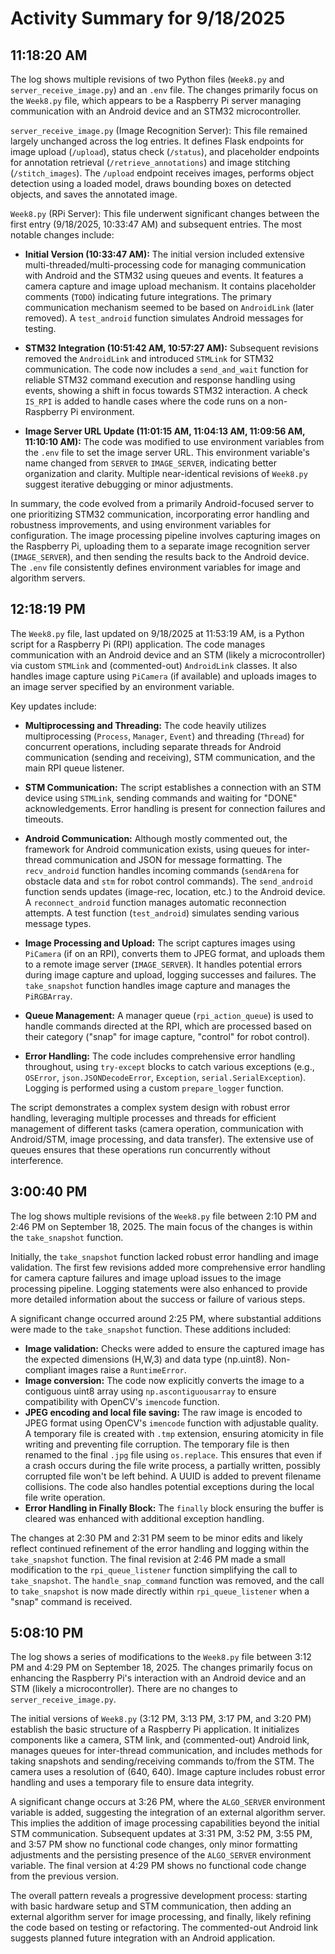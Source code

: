 # Activity Summary for 9/18/2025

## 11:18:20 AM
The log shows multiple revisions of two Python files (`Week8.py` and `server_receive_image.py`) and an `.env` file.  The changes primarily focus on the `Week8.py` file, which appears to be a Raspberry Pi server managing communication with an Android device and an STM32 microcontroller.

`server_receive_image.py` (Image Recognition Server): This file remained largely unchanged across the log entries. It defines Flask endpoints for image upload (`/upload`), status check (`/status`), and  placeholder endpoints for annotation retrieval (`/retrieve_annotations`) and image stitching (`/stitch_images`). The `/upload` endpoint receives images, performs object detection using a loaded model, draws bounding boxes on detected objects, and saves the annotated image.

`Week8.py` (RPi Server): This file underwent significant changes between the first entry (9/18/2025, 10:33:47 AM) and subsequent entries.  The most notable changes include:

* **Initial Version (10:33:47 AM):** The initial version included extensive multi-threaded/multi-processing code for managing communication with Android and the STM32 using queues and events. It features a camera capture and image upload mechanism.  It contains placeholder comments (`TODO`) indicating future integrations.  The primary communication mechanism seemed to be based on `AndroidLink` (later removed). A `test_android` function simulates Android messages for testing.

* **STM32 Integration (10:51:42 AM, 10:57:27 AM):**  Subsequent revisions removed the `AndroidLink` and introduced `STMLink` for STM32 communication. The code now includes a `send_and_wait` function for reliable STM32 command execution and response handling using events, showing a shift in focus towards STM32 interaction. A check `IS_RPI` is added to handle cases where the code runs on a non-Raspberry Pi environment.

* **Image Server URL Update (11:01:15 AM, 11:04:13 AM, 11:09:56 AM, 11:10:10 AM):**  The code was modified to use environment variables from the `.env` file to set the image server URL. This environment variable's name changed from `SERVER` to `IMAGE_SERVER`, indicating better organization and clarity.  Multiple near-identical revisions of `Week8.py` suggest iterative debugging or minor adjustments.


In summary, the code evolved from a primarily Android-focused server to one prioritizing STM32 communication, incorporating error handling and robustness improvements, and using environment variables for configuration.  The image processing pipeline involves capturing images on the Raspberry Pi, uploading them to a separate image recognition server (`IMAGE_SERVER`), and then sending the results back to the Android device.  The `.env` file consistently defines environment variables for image and algorithm servers.


## 12:18:19 PM
The `Week8.py` file, last updated on 9/18/2025 at 11:53:19 AM, is a Python script for a Raspberry Pi (RPI) application.  The code manages communication with an Android device and an STM (likely a microcontroller) via custom `STMLink` and (commented-out) `AndroidLink` classes. It also handles image capture using `PiCamera` (if available) and uploads images to an image server specified by an environment variable.

Key updates include:

* **Multiprocessing and Threading:** The code heavily utilizes multiprocessing (`Process`, `Manager`, `Event`) and threading (`Thread`) for concurrent operations, including separate threads for Android communication (sending and receiving), STM communication, and the main RPI queue listener.

* **STM Communication:** The script establishes a connection with an STM device using `STMLink`, sending commands and waiting for "DONE" acknowledgements. Error handling is present for connection failures and timeouts.

* **Android Communication:** Although mostly commented out, the framework for Android communication exists, using queues for inter-thread communication and JSON for message formatting.  The `recv_android` function handles incoming commands (`sendArena` for obstacle data and `stm` for robot control commands). The `send_android` function sends updates (image-rec, location, etc.) to the Android device.  A `reconnect_android` function manages automatic reconnection attempts.  A test function (`test_android`) simulates sending various message types.


* **Image Processing and Upload:** The script captures images using `PiCamera` (if on an RPI), converts them to JPEG format, and uploads them to a remote image server (`IMAGE_SERVER`).  It handles potential errors during image capture and upload, logging successes and failures.  The `take_snapshot` function handles image capture and manages the `PiRGBArray`.

* **Queue Management:**  A manager queue (`rpi_action_queue`) is used to handle commands directed at the RPI, which are processed based on their category ("snap" for image capture, "control" for robot control).


* **Error Handling:** The code includes comprehensive error handling throughout, using `try-except` blocks to catch various exceptions (e.g., `OSError`, `json.JSONDecodeError`, `Exception`, `serial.SerialException`).  Logging is performed using a custom `prepare_logger` function.

The script demonstrates a complex system design with robust error handling, leveraging multiple processes and threads for efficient management of different tasks (camera operation, communication with Android/STM, image processing, and data transfer).  The extensive use of queues ensures that these operations run concurrently without interference.


## 3:00:40 PM
The log shows multiple revisions of the `Week8.py` file between 2:10 PM and 2:46 PM on September 18, 2025.  The main focus of the changes is within the `take_snapshot` function.

Initially, the `take_snapshot` function lacked robust error handling and image validation.  The first few revisions added more comprehensive error handling for camera capture failures and image upload issues to the image processing pipeline.  Logging statements were also enhanced to provide more detailed information about the success or failure of various steps.

A significant change occurred around 2:25 PM, where substantial additions were made to the `take_snapshot` function. These additions included:

* **Image validation:** Checks were added to ensure the captured image has the expected dimensions (H,W,3) and data type (np.uint8).  Non-compliant images raise a `RuntimeError`.
* **Image conversion:** The code now explicitly converts the image to a contiguous uint8 array using `np.ascontiguousarray` to ensure compatibility with OpenCV's `imencode` function.
* **JPEG encoding and local file saving:** The raw image is encoded to JPEG format using OpenCV's `imencode` function with adjustable quality. A temporary file is created with `.tmp` extension, ensuring atomicity in file writing and preventing file corruption. The temporary file is then renamed to the final `.jpg` file using `os.replace`. This ensures that even if a crash occurs during the file write process, a partially written, possibly corrupted file won't be left behind.  A UUID is added to prevent filename collisions. The code also handles potential exceptions during the local file write operation.
* **Error Handling in Finally Block:** The `finally` block ensuring the buffer is cleared was enhanced with additional exception handling.


The changes at 2:30 PM and 2:31 PM seem to be minor edits and likely reflect continued refinement of the error handling and logging within the `take_snapshot` function.  The final revision at 2:46 PM made a small modification to the `rpi_queue_listener` function simplifying the call to `take_snapshot`.  The `handle_snap_command` function was removed, and the call to `take_snapshot` is now made directly within `rpi_queue_listener` when a "snap" command is received.


## 5:08:10 PM
The log shows a series of modifications to the `Week8.py` file between 3:12 PM and 4:29 PM on September 18, 2025.  The changes primarily focus on enhancing the Raspberry Pi's interaction with an Android device and an STM (likely a microcontroller).  There are no changes to `server_receive_image.py`.


The initial versions of `Week8.py` (3:12 PM, 3:13 PM, 3:17 PM, and 3:20 PM) establish the basic structure of a Raspberry Pi application. It initializes components like a camera, STM link, and (commented-out) Android link, manages queues for inter-thread communication, and includes methods for taking snapshots and sending/receiving commands to/from the STM.  The camera uses a resolution of (640, 640). Image capture includes robust error handling and uses a temporary file to ensure data integrity.

A significant change occurs at 3:26 PM, where the `ALGO_SERVER` environment variable is added, suggesting the integration of an external algorithm server.  This implies the addition of image processing capabilities beyond the initial STM communication.  Subsequent updates at 3:31 PM, 3:52 PM, 3:55 PM, and 3:57 PM show no functional code changes, only minor formatting adjustments and the persisting presence of the `ALGO_SERVER` environment variable. The final version at 4:29 PM shows no functional code change from the previous version.

The overall pattern reveals a progressive development process: starting with basic hardware setup and STM communication, then adding an external algorithm server for image processing, and finally, likely refining the code based on testing or refactoring.  The commented-out Android link suggests planned future integration with an Android application.

